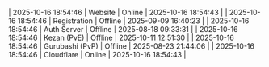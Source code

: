 | 2025-10-16 18:54:46 | Website | Online | 2025-10-16 18:54:43 |
| 2025-10-16 18:54:46 | Registration | Offline | 2025-09-09 16:40:23 |
| 2025-10-16 18:54:46 | Auth Server | Offline | 2025-08-18 09:33:31 |
| 2025-10-16 18:54:46 | Kezan (PvE) | Offline | 2025-10-11 12:51:30 |
| 2025-10-16 18:54:46 | Gurubashi (PvP) | Offline | 2025-08-23 21:44:06 |
| 2025-10-16 18:54:46 | Cloudflare | Online | 2025-10-16 18:54:43 |
